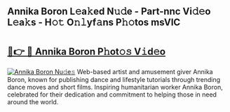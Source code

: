 ## Annika Boron L𝚎a𝚔ed N𝚞𝚍e - Part-nnc Vi𝚍𝚎o L𝚎a𝚔s - H𝚘𝚝 O𝚗𝚕yf𝚊ns P𝚑𝚘tos msVIC

# <h2><a href="http://kf94jkz.oniu.top/?m=Annika+Boron">🔗👉 🔴 Annika Boron P𝚑ot𝚘𝚜 V𝚒d𝚎o</a></h2>

[![Annika Boron Nu𝚍e𝚜](https://i.imgur.com/0qMVB7G.gif)](http://kf94jkz.oniu.top/?m=Annika+Boron)
Web-based artist and amusement giver Annika Boron, known for publishing dance and lifestyle tutorials through trending dance moves and short films. Inspiring humanitarian worker Annika Boron, celebrated for their dedication and commitment to helping those in need around the world.  

